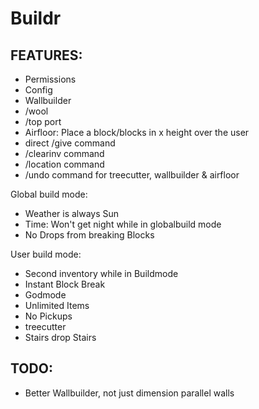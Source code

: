 Buildr
======

FEATURES:
---------
*	Permissions
*	Config
*	Wallbuilder
*	/wool <color>
*	/top port
*	Airfloor: Place a block/blocks in x height over the user
*	direct /give command
*	/clearinv command
*	/location command
*	/undo command for  treecutter, wallbuilder & airfloor

Global build mode:
*	Weather is always Sun
*	Time:  Won't get night while in globalbuild mode
*	No Drops from breaking Blocks

User build mode:
*	Second inventory while in Buildmode
*	Instant Block Break
*	Godmode
*	Unlimited Items
*	No Pickups
*	treecutter
*	Stairs drop Stairs
	
TODO:
-----
*	Better Wallbuilder, not just dimension parallel walls